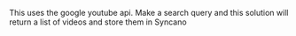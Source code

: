 This uses the google youtube api. Make a search query and this solution will return a list of videos and store them in Syncano
